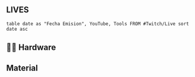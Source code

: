 ## LIVES

``` dataview
table date as "Fecha Emision", YouTube, Tools FROM #Twitch/Live sort date asc
```

## 🏴‍☠️ Hardware 

## Material